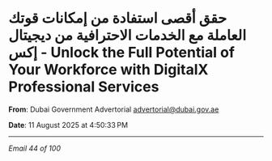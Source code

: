 # حقق أقصى استفادة من إمكانات قوتك العاملة مع الخدمات الاحترافية من ديجيتال إكس - Unlock the Full Potential of Your Workforce with DigitalX Professional Services

**From**: Dubai Government Advertorial <advertorial@dubai.gov.ae>

**Date**: 11 August 2025 at 4:50:33 PM

---

*Email 44 of 100*
